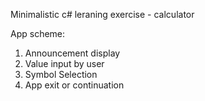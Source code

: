 Minimalistic c# leraning exercise - calculator

App scheme: 

1. Announcement display
2. Value input by user
3. Symbol Selection
4. App exit or continuation
